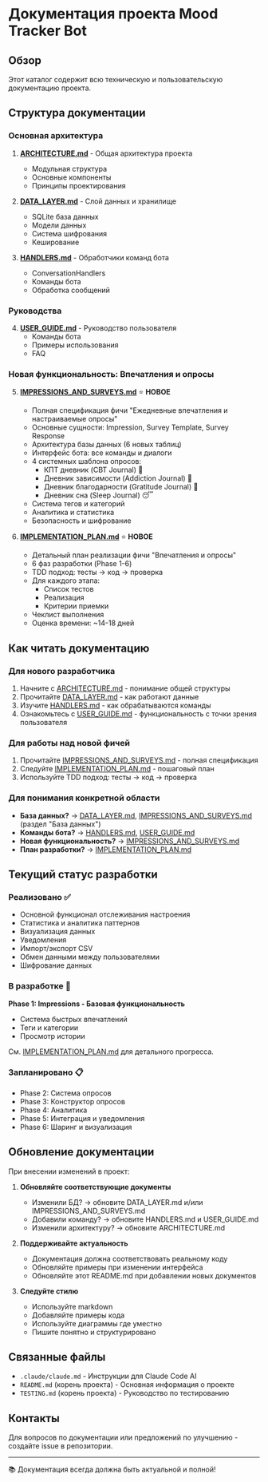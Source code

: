 # Документация проекта Mood Tracker Bot

## Обзор

Этот каталог содержит всю техническую и пользовательскую документацию проекта.

## Структура документации

### Основная архитектура

1. **[ARCHITECTURE.md](./ARCHITECTURE.md)** - Общая архитектура проекта
   - Модульная структура
   - Основные компоненты
   - Принципы проектирования

2. **[DATA_LAYER.md](./DATA_LAYER.md)** - Слой данных и хранилище
   - SQLite база данных
   - Модели данных
   - Система шифрования
   - Кеширование

3. **[HANDLERS.md](./HANDLERS.md)** - Обработчики команд бота
   - ConversationHandlers
   - Команды бота
   - Обработка сообщений

### Руководства

4. **[USER_GUIDE.md](./USER_GUIDE.md)** - Руководство пользователя
   - Команды бота
   - Примеры использования
   - FAQ

### Новая функциональность: Впечатления и опросы

5. **[IMPRESSIONS_AND_SURVEYS.md](./IMPRESSIONS_AND_SURVEYS.md)** ⭐ **НОВОЕ**
   - Полная спецификация фичи "Ежедневные впечатления и настраиваемые опросы"
   - Основные сущности: Impression, Survey Template, Survey Response
   - Архитектура базы данных (6 новых таблиц)
   - Интерфейс бота: все команды и диалоги
   - 4 системных шаблона опросов:
     - КПТ дневник (CBT Journal) 🧠
     - Дневник зависимости (Addiction Journal) 💪
     - Дневник благодарности (Gratitude Journal) 🙏
     - Дневник сна (Sleep Journal) 😴
   - Система тегов и категорий
   - Аналитика и статистика
   - Безопасность и шифрование

6. **[IMPLEMENTATION_PLAN.md](./IMPLEMENTATION_PLAN.md)** ⭐ **НОВОЕ**
   - Детальный план реализации фичи "Впечатления и опросы"
   - 6 фаз разработки (Phase 1-6)
   - TDD подход: тесты → код → проверка
   - Для каждого этапа:
     - Список тестов
     - Реализация
     - Критерии приемки
   - Чеклист выполнения
   - Оценка времени: ~14-18 дней

## Как читать документацию

### Для нового разработчика

1. Начните с [ARCHITECTURE.md](./ARCHITECTURE.md) - понимание общей структуры
2. Прочитайте [DATA_LAYER.md](./DATA_LAYER.md) - как работают данные
3. Изучите [HANDLERS.md](./HANDLERS.md) - как обрабатываются команды
4. Ознакомьтесь с [USER_GUIDE.md](./USER_GUIDE.md) - функциональность с точки зрения пользователя

### Для работы над новой фичей

1. Прочитайте [IMPRESSIONS_AND_SURVEYS.md](./IMPRESSIONS_AND_SURVEYS.md) - полная спецификация
2. Следуйте [IMPLEMENTATION_PLAN.md](./IMPLEMENTATION_PLAN.md) - пошаговый план
3. Используйте TDD подход: тесты → код → проверка

### Для понимания конкретной области

- **База данных?** → [DATA_LAYER.md](./DATA_LAYER.md), [IMPRESSIONS_AND_SURVEYS.md](./IMPRESSIONS_AND_SURVEYS.md) (раздел "База данных")
- **Команды бота?** → [HANDLERS.md](./HANDLERS.md), [USER_GUIDE.md](./USER_GUIDE.md)
- **Новая функциональность?** → [IMPRESSIONS_AND_SURVEYS.md](./IMPRESSIONS_AND_SURVEYS.md)
- **План разработки?** → [IMPLEMENTATION_PLAN.md](./IMPLEMENTATION_PLAN.md)

## Текущий статус разработки

### Реализовано ✅

- Основной функционал отслеживания настроения
- Статистика и аналитика паттернов
- Визуализация данных
- Уведомления
- Импорт/экспорт CSV
- Обмен данными между пользователями
- Шифрование данных

### В разработке 🚧

**Phase 1: Impressions - Базовая функциональность**
- Система быстрых впечатлений
- Теги и категории
- Просмотр истории

См. [IMPLEMENTATION_PLAN.md](./IMPLEMENTATION_PLAN.md) для детального прогресса.

### Запланировано 📋

- Phase 2: Система опросов
- Phase 3: Конструктор опросов
- Phase 4: Аналитика
- Phase 5: Интеграция и уведомления
- Phase 6: Шаринг и визуализация

## Обновление документации

При внесении изменений в проект:

1. **Обновляйте соответствующие документы**
   - Изменили БД? → обновите DATA_LAYER.md и/или IMPRESSIONS_AND_SURVEYS.md
   - Добавили команду? → обновите HANDLERS.md и USER_GUIDE.md
   - Изменили архитектуру? → обновите ARCHITECTURE.md

2. **Поддерживайте актуальность**
   - Документация должна соответствовать реальному коду
   - Обновляйте примеры при изменении интерфейса
   - Обновляйте этот README.md при добавлении новых документов

3. **Следуйте стилю**
   - Используйте markdown
   - Добавляйте примеры кода
   - Используйте диаграммы где уместно
   - Пишите понятно и структурировано

## Связанные файлы

- `.claude/claude.md` - Инструкции для Claude Code AI
- `README.md` (корень проекта) - Основная информация о проекте
- `TESTING.md` (корень проекта) - Руководство по тестированию

## Контакты

Для вопросов по документации или предложений по улучшению - создайте issue в репозитории.

---

📚 Документация всегда должна быть актуальной и полной!
